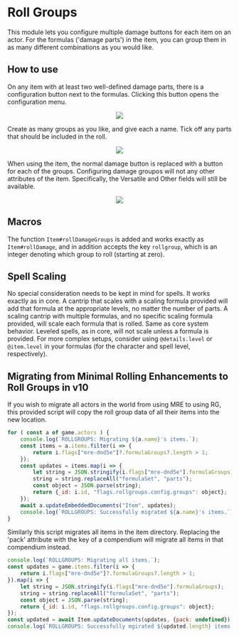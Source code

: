 # Roll Groups

This module lets you configure multiple damage buttons for each item on an actor. For the formulas ('damage parts') in the item, you can group them in as many different combinations as you would like.

## How to use
On any item with at least two well-defined damage parts, there is a configuration button next to the formulas. Clicking this button opens the configuration menu.

<p style="text-align: center;">
    <img src="https://i.imgur.com/l8nvcTk.png">
</p>

Create as many groups as you like, and give each a name. Tick off any parts that should be included in the roll.

<p style="text-align: center;">
    <img src="https://i.imgur.com/K1O67Uz.png">
</p>

When using the item, the normal damage button is replaced with a button for each of the groups. Configuring damage groupos will not any other attributes of the item. Specifically, the Versatile and Other fields will still be available.

<p style="text-align: center;">
    <img src="https://i.imgur.com/cW0o2ie.png">
</p>

## Macros
The function `Item#rollDamageGroups` is added and works exactly as `Item#rollDamage`, and in addition accepts the key `rollgroup`, which is an integer denoting which group to roll (starting at zero).

## Spell Scaling
No special consideration needs to be kept in mind for spells. It works exactly as in core. A cantrip that scales with a scaling formula provided will add that formula at the appropriate levels, no matter the number of parts. A scaling cantrip with multiple formulas, and no specific scaling formula provided, will scale each formula that is rolled. Same as core system behavior. Leveled spells, as in core, will not scale unless a formula is provided. For more complex setups, consider using `@details.level` or `@item.level` in your formulas (for the character and spell level, respectively).

## Migrating from Minimal Rolling Enhancements to Roll Groups in v10
If you wish to migrate all actors in the world from using MRE to using RG, this provided script will copy the roll group data of all their items into the new location.

```js
for ( const a of game.actors ) {
    console.log(`ROLLGROUPS: Migrating ${a.name}'s items.`);
    const items = a.items.filter(i => {
        return i.flags["mre-dnd5e"]?.formulaGroups?.length > 1;
    });
    const updates = items.map(i => {
        let string = JSON.stringify(i.flags["mre-dnd5e"].formulaGroups);
        string = string.replaceAll("formulaSet", "parts");
        const object = JSON.parse(string);
        return {_id: i.id, "flags.rollgroups.config.groups": object};
    });
    await a.updateEmbeddedDocuments("Item", updates);
    console.log(`ROLLGROUPS: Successfully migrated ${a.name}'s items.`);
}
```

Similarly this script migrates all items in the item directory. Replacing the 'pack' attribute with the key of a compendium will migrate all items in that compendium instead.

```js
console.log(`ROLLGROUPS: Migrating all items.`);
const updates = game.items.filter(i => {
    return i.flags["mre-dnd5e"]?.formulaGroups?.length > 1;
}).map(i => {
    let string = JSON.stringify(i.flags["mre-dnd5e"].formulaGroups);
    string = string.replaceAll("formulaSet", "parts");
    const object = JSON.parse(string);
    return {_id: i.id, "flags.rollgroups.config.groups": object};
});
const updated = await Item.updateDocuments(updates, {pack: undefined});
console.log(`ROLLGROUPS: Successfully mgirated ${updated.length} items.`);
```
